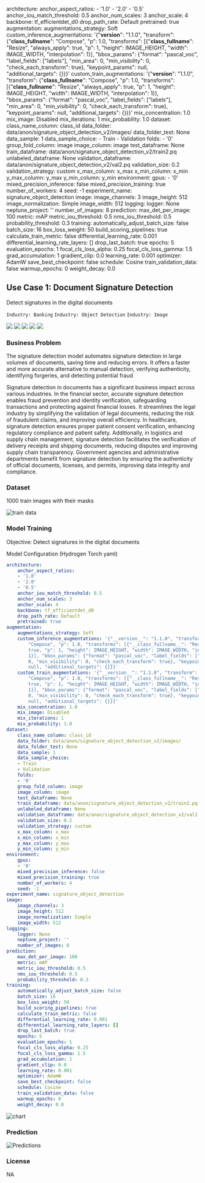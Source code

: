 architecture:
    anchor_aspect_ratios:
    - '1.0'
    - '2.0'
    - '0.5'
    anchor_iou_match_threshold: 0.5
    anchor_num_scales: 3
    anchor_scale: 4
    backbone: tf_efficientdet_d0
    drop_path_rate: Default
    pretrained: true
augmentation:
    augmentations_strategy: Soft
    custom_inference_augmentations: '{"__version__": "1.1.0", "transform": {"__class_fullname__":
        "Compose", "p": 1.0, "transforms": [{"__class_fullname__": "Resize", "always_apply":
        true, "p": 1, "height": IMAGE_HEIGHT, "width": IMAGE_WIDTH, "interpolation":
        1}], "bbox_params": {"format": "pascal_voc", "label_fields": ["labels"], "min_area":
        0, "min_visibility": 0, "check_each_transform": true}, "keypoint_params":
        null, "additional_targets": {}}}'
    custom_train_augmentations: '{"__version__": "1.1.0", "transform": {"__class_fullname__":
        "Compose", "p": 1.0, "transforms": [{"__class_fullname__": "Resize", "always_apply":
        true, "p": 1, "height": IMAGE_HEIGHT, "width": IMAGE_WIDTH, "interpolation":
        1}], "bbox_params": {"format": "pascal_voc", "label_fields": ["labels"], "min_area":
        0, "min_visibility": 0, "check_each_transform": true}, "keypoint_params":
        null, "additional_targets": {}}}'
    mix_concentration: 1.0
    mix_image: Disabled
    mix_iterations: 1
    mix_probability: 1.0
dataset:
    class_name_column: class_id
    data_folder: data/anon/signature_object_detection_v2/images/
    data_folder_test: None
    data_sample: 1
    data_sample_choice:
    - Train
    - Validation
    folds:
    - '0'
    group_fold_column: image
    image_column: image
    test_dataframe: None
    train_dataframe: data/anon/signature_object_detection_v2/train2.pq
    unlabeled_dataframe: None
    validation_dataframe: data/anon/signature_object_detection_v2/val2.pq
    validation_size: 0.2
    validation_strategy: custom
    x_max_column: x_max
    x_min_column: x_min
    y_max_column: y_max
    y_min_column: y_min
environment:
    gpus:
    - '0'
    mixed_precision_inference: false
    mixed_precision_training: true
    number_of_workers: 4
    seed: -1
experiment_name: signature_object_detection
image:
    image_channels: 3
    image_height: 512
    image_normalization: Simple
    image_width: 512
logging:
    logger: None
    neptune_project: ''
    number_of_images: 8
prediction:
    max_det_per_image: 100
    metric: mAP
    metric_iou_threshold: 0.5
    nms_iou_threshold: 0.5
    probability_threshold: 0.3
training:
    automatically_adjust_batch_size: false
    batch_size: 16
    box_loss_weight: 50
    build_scoring_pipelines: true
    calculate_train_metric: false
    differential_learning_rate: 0.001
    differential_learning_rate_layers: []
    drop_last_batch: true
    epochs: 5
    evaluation_epochs: 1
    focal_cls_loss_alpha: 0.25
    focal_cls_loss_gamma: 1.5
    grad_accumulation: 1
    gradient_clip: 0.0
    learning_rate: 0.001
    optimizer: AdamW
    save_best_checkpoint: false
    schedule: Cosine
    train_validation_data: false
    warmup_epochs: 0
    weight_decay: 0.0

## Use Case 1: Document Signature Detection

Detect signatures in the digital documents

`Industry: Banking`
`Industry: Object Detection`
`Industry: Image`

![](../use-cases/signature_detection/cover.png)
![](../use-cases/signature_detection/cover.jpg)
![](../use-cases/signature_detection/cover.jpeg)
![](../use-cases/signature_detection/cover.webp)
![](../use-cases/signature_detection/cover)

### Business Problem 

The signature detection model automates signature detection in large volumes of documents, saving time and reducing errors. It offers a faster and more accurate alternative to manual detection, verifying authenticity, identifying forgeries, and detecting potential fraud

Signature detection in documents has a significant business impact across various industries. In the financial sector, accurate signature detection enables fraud prevention and identity verification, safeguarding transactions and protecting against financial losses. It streamlines the legal industry by simplifying the validation of legal documents, reducing the risk of fraudulent claims, and improving overall efficiency. In healthcare, signature detection ensures proper patient consent verification, enhancing regulatory compliance and patient safety. Additionally, in logistics and supply chain management, signature detection facilitates the verification of delivery receipts and shipping documents, reducing disputes and improving supply chain transparency. Government agencies and administrative departments benefit from signature detection by ensuring the authenticity of official documents, licenses, and permits, improving data integrity and compliance.

### Dataset

1000 train images with their masks

![train data](../use-cases/signature_detection/train%20data.png)

### Model Training

Objective: Detect signatures in the digital documents

Model Configuration (Hydrogen Torch yaml)

```yaml
architecture:
    anchor_aspect_ratios:
    - '1.0'
    - '2.0'
    - '0.5'
    anchor_iou_match_threshold: 0.5
    anchor_num_scales: 3
    anchor_scale: 4
    backbone: tf_efficientdet_d0
    drop_path_rate: Default
    pretrained: true
augmentation:
    augmentations_strategy: Soft
    custom_inference_augmentations: '{"__version__": "1.1.0", "transform": {"__class_fullname__":
        "Compose", "p": 1.0, "transforms": [{"__class_fullname__": "Resize", "always_apply":
        true, "p": 1, "height": IMAGE_HEIGHT, "width": IMAGE_WIDTH, "interpolation":
        1}], "bbox_params": {"format": "pascal_voc", "label_fields": ["labels"], "min_area":
        0, "min_visibility": 0, "check_each_transform": true}, "keypoint_params":
        null, "additional_targets": {}}}'
    custom_train_augmentations: '{"__version__": "1.1.0", "transform": {"__class_fullname__":
        "Compose", "p": 1.0, "transforms": [{"__class_fullname__": "Resize", "always_apply":
        true, "p": 1, "height": IMAGE_HEIGHT, "width": IMAGE_WIDTH, "interpolation":
        1}], "bbox_params": {"format": "pascal_voc", "label_fields": ["labels"], "min_area":
        0, "min_visibility": 0, "check_each_transform": true}, "keypoint_params":
        null, "additional_targets": {}}}'
    mix_concentration: 1.0
    mix_image: Disabled
    mix_iterations: 1
    mix_probability: 1.0
dataset:
    class_name_column: class_id
    data_folder: data/anon/signature_object_detection_v2/images/
    data_folder_test: None
    data_sample: 1
    data_sample_choice:
    - Train
    - Validation
    folds:
    - '0'
    group_fold_column: image
    image_column: image
    test_dataframe: None
    train_dataframe: data/anon/signature_object_detection_v2/train2.pq
    unlabeled_dataframe: None
    validation_dataframe: data/anon/signature_object_detection_v2/val2.pq
    validation_size: 0.2
    validation_strategy: custom
    x_max_column: x_max
    x_min_column: x_min
    y_max_column: y_max
    y_min_column: y_min
environment:
    gpus:
    - '0'
    mixed_precision_inference: false
    mixed_precision_training: true
    number_of_workers: 4
    seed: -1
experiment_name: signature_object_detection
image:
    image_channels: 3
    image_height: 512
    image_normalization: Simple
    image_width: 512
logging:
    logger: None
    neptune_project: ''
    number_of_images: 8
prediction:
    max_det_per_image: 100
    metric: mAP
    metric_iou_threshold: 0.5
    nms_iou_threshold: 0.5
    probability_threshold: 0.3
training:
    automatically_adjust_batch_size: false
    batch_size: 16
    box_loss_weight: 50
    build_scoring_pipelines: true
    calculate_train_metric: false
    differential_learning_rate: 0.001
    differential_learning_rate_layers: []
    drop_last_batch: true
    epochs: 5
    evaluation_epochs: 1
    focal_cls_loss_alpha: 0.25
    focal_cls_loss_gamma: 1.5
    grad_accumulation: 1
    gradient_clip: 0.0
    learning_rate: 0.001
    optimizer: AdamW
    save_best_checkpoint: false
    schedule: Cosine
    train_validation_data: false
    warmup_epochs: 0
    weight_decay: 0.0

```

![chart](../use-cases/signature_detection/chart.png)


### Prediction

![Predictions](../use-cases/signature_detection/Validation%20Predictions.png)

### License

NA